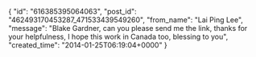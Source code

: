  {
   "id": "616385395064063",
   "post_id": "462493170453287_471533439549260",
   "from_name": "Lai Ping Lee",
   "message": "Blake Gardner, can you please  send me the link, thanks for your helpfulness, I hope this work in Canada too, blessing to you",
   "created_time": "2014-01-25T06:19:04+0000"
 }
